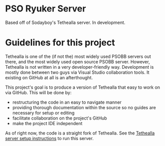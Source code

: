 PSO Ryuker Server
=================

Based off of Sodayboy's Tethealla server.  In development.

# Guidelines for this project

Tethealla is one of the (if not the) most widely used PSOBB servers out there, and the most widely
used open source PSOBB server.  However, Tethealla is not written in a very developer-friendly way.
Development is mostly done between two guys via Visual Studio collaboration tools.  It existing on GitHub
at all is an afterthought.

This project's goal is to produce a version of Tethealla that easy to work on via GitHub.  This will be done by:
* restructuring the code in an easy to navigate manner
* providing thorough documentation within the source so no guides are necessary for setup or editing
* facilitate collaboration on the project's GitHub
* make the project IDE independent

As of right now, the code is a straight fork of Tethealla.  See the [Tethealla server setup instructions](https://www.pioneer2.net/community/threads/tethealla-server-setup-instructions.1/) to run this server.
